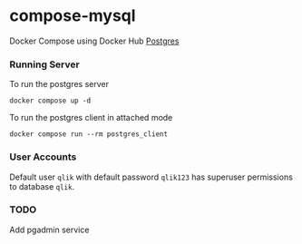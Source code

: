 # compose-mysql

Docker Compose using Docker Hub [Postgres](https://hub.docker.com/_/postgres)


### Running Server

To run the postgres server

    docker compose up -d

To run the postgres client in attached mode

    docker compose run --rm postgres_client

### User Accounts

Default user `qlik` with default password `qlik123` has superuser permissions to database `qlik`.


### TODO

Add pgadmin service
